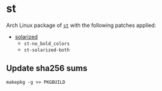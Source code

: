 # st

Arch Linux package of [`st`](https://st.suckless.org/) with the following patches applied:

- [solarized](https://st.suckless.org/patches/solarized/)
  - `st-no_bold_colors`
  - `st-solarized-both`

## Update sha256 sums

    makepkg -g >> PKGBUILD
